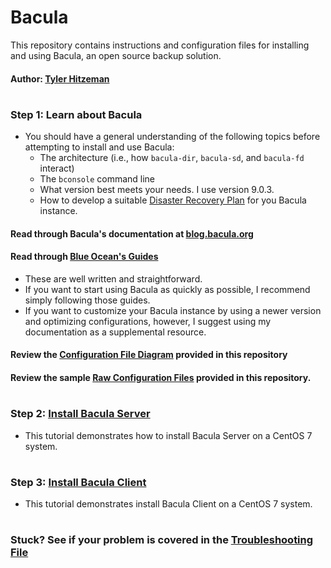 # Bacula
This repository contains instructions and configuration files for installing and using Bacula, an open source backup solution.
#### Author: [Tyler Hitzeman](https://github.com/tyler-hitzeman)

#
### Step 1: Learn about Bacula
* You should have a general understanding of the following topics before attempting to install and use Bacula:
    * The architecture (i.e., how `bacula-dir`, `bacula-sd`, and `bacula-fd` interact)
    * The `bconsole` command line
    * What version best meets your needs. I use version 9.0.3.
    * How to develop a suitable [Disaster Recovery Plan](http://www.bacula.org/5.0.x-manuals/en/main/main/Disaster_Recovery_Using_Bac.html)  for you Bacula instance.

#### Read through Bacula's documentation at [blog.bacula.org](http://blog.bacula.org/what-is-bacula/)


#### Read through [Blue Ocean's Guides](https://www.digitalocean.com/community/tutorial_series/how-to-use-bacula-on-centos-7)
* These are well written and straightforward. 
* If you want to start using Bacula as quickly as possible, I recommend simply following those guides. 
* If you want to customize your Bacula instance by using a newer version and optimizing configurations, however, I suggest using my documentation as a supplemental resource.  

#### Review the [Configuration File Diagram](password-chain.jpg) provided in this repository

#### Review the sample [Raw Configuration Files](https://github.com/tyler-hitzeman/bacula/tree/master/configs) provided in this repository.


#
### Step 2: [Install Bacula Server](install-server.md)
* This tutorial demonstrates how to install Bacula Server on a CentOS 7 system.
#
### Step 3: [Install Bacula Client](install-client.md)
* This tutorial demonstrates install Bacula Client on a CentOS 7 system.
#
### Stuck? See if your problem is covered in the [Troubleshooting File](troubleshooting.md)




